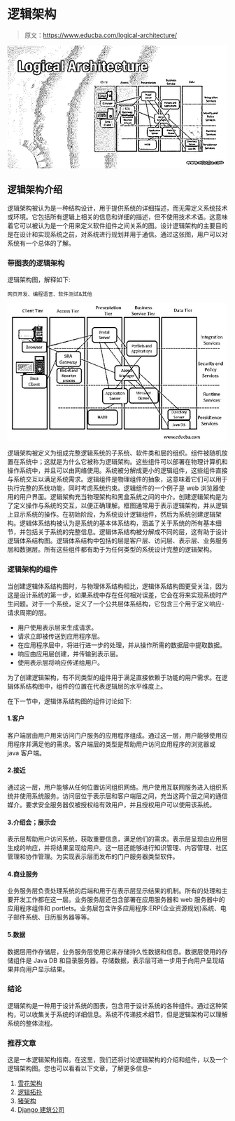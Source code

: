 # 逻辑架构

> 原文：<https://www.educba.com/logical-architecture/>

![Logical Architecture](img/592cacc4609658ca6503af026d30ec40.png)



## 逻辑架构介绍

逻辑架构被认为是一种结构设计，用于提供系统的详细描述，而无需定义系统技术或环境。它包括所有逻辑上相关的信息和详细的描述，但不使用技术术语。这意味着它可以被认为是一个用来定义软件组件之间关系的图。设计逻辑架构的主要目的是在设计和实现系统之前，对系统进行规划并用于通信。通过这张图，用户可以对系统有一个总体的了解。

### 带图表的逻辑架构

逻辑架构图，解释如下:

<small>网页开发、编程语言、软件测试&其他</small>

![Logical-Architecture-Image](img/3e91785f7ca151e733fb40e67f966719.png)



逻辑架构被定义为组成完整逻辑系统的子系统、软件类和层的组织。组件被随机放置在系统中；这就是为什么它被称为逻辑架构。这些组件可以部署在物理计算机和操作系统中，并且可以由网络使用。系统被分解成更小的逻辑组件，这些组件直接与系统交互以满足系统需求。逻辑组件是物理组件的抽象，这意味着它们可以用于执行完整的系统功能，同时考虑系统约束。逻辑组件的一个例子是 web 浏览器使用的用户界面。逻辑架构充当物理架构和黑盒系统之间的中介。创建逻辑架构是为了定义操作与系统的交互，以便正确理解。框图通常用于表示逻辑架构，并从逻辑上显示系统的操作。在初始阶段，为系统设计逻辑组件，然后为系统创建逻辑架构。逻辑体系结构被认为是系统的基本体系结构，涵盖了关于系统的所有基本细节，并包括关于系统的完整信息。逻辑体系结构被分解成不同的层，这有助于设计逻辑体系结构图。逻辑体系结构中包括的层是客户层、访问层、表示层、业务服务层和数据层。所有这些组件都有助于为任何类型的系统设计完整的逻辑架构。

### 逻辑架构的组件

当创建逻辑体系结构图时，与物理体系结构相比，逻辑体系结构图更受关注，因为这是设计系统的第一步，如果系统中存在任何相对误差，它会在将来实现系统时产生问题。对于一个系统，定义了一个公共层体系结构，它包含三个用于定义响应-请求周期的层。

*   用户使用表示层来生成请求。
*   请求立即被传送到应用程序层。
*   在应用程序层中，将进行进一步的处理，并从操作所需的数据层中提取数据。
*   响应由应用层创建，并传输到表示层。
*   使用表示层将响应传递给用户。

为了创建逻辑架构，有不同类型的组件用于满足直接依赖于功能的用户需求。在逻辑体系结构图中，组件的位置在代表逻辑层的水平维度上。

在下一节中，逻辑体系结构图的组件讨论如下:

#### 1.客户

客户端层由用户用来访问门户服务的应用程序组成。通过这一层，用户能够使用应用程序并满足他的需求。客户端层的类型是帮助用户访问应用程序的浏览器或 java 客户端。

#### 2.接近

通过这一层，用户能够从任何位置访问组织网络。用户使用互联网服务进入组织系统并使用系统服务。访问层位于表示层和客户端层之间，充当这两个层之间的通信媒介。要求安全服务器仅被授权给有效用户，并且授权用户可以使用该系统。

#### 3.介绍会；展示会

表示层帮助用户访问系统，获取重要信息，满足他们的需求。表示层呈现由应用层生成的响应，并将结果呈现给用户。这一层还能够进行知识管理、内容管理、社区管理和协作管理。为实现表示层而发布的门户服务器类型软件。

#### 4.商业服务

业务服务层负责处理系统的后端和用于在表示层显示结果的机制。所有的处理和主要开发工作都在这一层。业务服务层还包含部署在应用服务器和 web 服务器中的应用程序组件和 portlets。业务层包含许多应用程序:ERP(企业资源规划)系统、电子邮件系统、日历服务器等等。

#### 5.数据

数据层用作存储层，业务服务层使用它来存储持久性数据和信息。数据层使用的存储组件是 Java DB 和目录服务器。存储数据，表示层可进一步用于向用户呈现结果并向用户显示结果。

### 结论

逻辑架构是一种用于设计系统的图表，包含用于设计系统的各种组件。通过这种架构，可以收集关于系统的详细信息。系统不传递技术细节，但是逻辑架构可以理解系统的整体流程。

### 推荐文章

这是一本逻辑架构指南。在这里，我们还将讨论逻辑架构的介绍和组件，以及一个逻辑架构图。您也可以看看以下文章，了解更多信息–

1.  [雪花架构](https://www.educba.com/snowflake-architecture/)
2.  [逻辑拓扑](https://www.educba.com/logical-topology/)
3.  [猪架构](https://www.educba.com/pig-architecture/)
4.  [Django 建筑公司](https://www.educba.com/django-architecture/)






